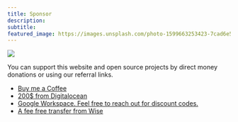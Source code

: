```yaml
---
title: Sponsor
description:
subtitle:
featured_image: https://images.unsplash.com/photo-1599663253423-7cad6e5fae1e
---
```


![](https://images.unsplash.com/photo-1599663253423-7cad6e5fae1e)

You can support this website and open source projects by direct money donations or using our referral links.

<ul>
	<li><a href="https://www.buymeacoffee.com/clivern" target="_blank" rel="noopener sponsored" title="">Buy me a Coffee</a></li>
	<li><a href="https://m.do.co/c/7f92efa0b9c1" target="_blank" rel="noopener sponsored" title="">200$ from Digitalocean</a></li>
	<li><a href="https://referworkspace.app.goo.gl/F6fc" target="_blank" rel="noopener sponsored" title="Google Workspace. Feel free to reach out for discount codes.">Google Workspace. Feel free to reach out for discount codes.</a></li>
	<li><a href="https://wise.com/invite/u/ahmedm1989" target="_blank" rel="noopener sponsored" title="">A fee free transfer from Wise</a></li>
</ul>
